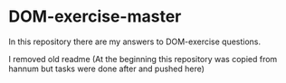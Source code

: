 # DOM-exercise-master

In this repository there are my answers to DOM-exercise questions.

I removed old readme (At the beginning this repository was copied from hannum but tasks were done after and pushed here)
